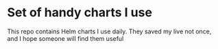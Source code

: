 # Set of handy charts I use

This repo contains Helm charts I use daily. They saved my live not once, and I hope someone will find them useful
